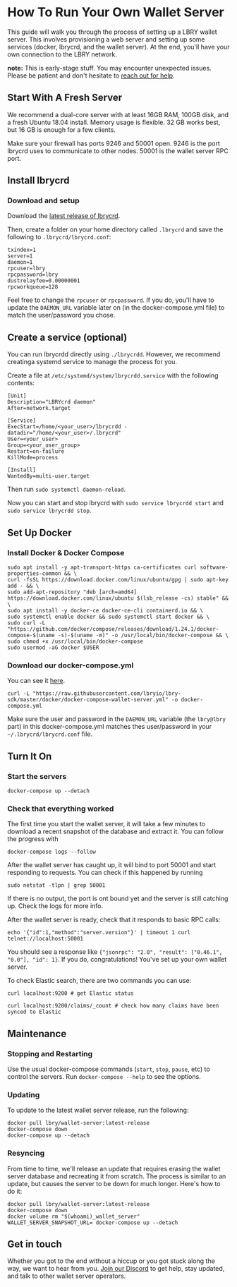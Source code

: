 # How To Run Your Own Wallet Server

This guide will walk you through the process of setting up a LBRY wallet server. This involves provisioning a web server and setting up some services (docker, lbrycrd, and the wallet server). At the end, you'll have your own connection to the LBRY network.

**note:** This is early-stage stuff. You may encounter unexpected issues. Please be patient and don't hesitate to [reach out for help](#get-in-touch).


## Start With A Fresh Server

We recommend a dual-core server with at least 16GB RAM, 100GB disk, and a fresh Ubuntu 18.04 install. Memory usage is flexible. 32 GB works best, but 16 GB is enough for a few clients.

Make sure your firewall has ports 9246 and 50001 open. 9246 is the port lbrycrd uses to communicate to other nodes. 50001 is the wallet server RPC port.

## Install lbrycrd

### Download and setup
Download the [latest release of lbrycrd](https://github.com/lbryio/lbrycrd/releases/latest).

Then, create a folder on your home directory called `.lbrycrd` and save the following to `.lbrycrd/lbrycrd.conf`:
```
txindex=1
server=1
daemon=1
rpcuser=lbry
rpcpassword=lbry
dustrelayfee=0.00000001
rpcworkqueue=128
```

Feel free to change the `rpcuser` or `rpcpassword`. If you do, you'll have to update the `DAEMON_URL` variable later on (in the docker-compose.yml file) to match the user/password you chose.

## Create a service (optional)

You can run lbrycrdd directly using `./lbrycrdd`. However, we recommend creatinga systemd service to manage the process for you.

Create a file at `/etc/systemd/system/lbrycrdd.service` with the following contents:

```
[Unit]
Description="LBRYcrd daemon"
After=network.target

[Service]
ExecStart=/home/<your_user>/lbrycrdd -datadir="/home/<your_user>/.lbrycrd"
User=<your_user>
Group=<your_user_group>
Restart=on-failure
KillMode=process

[Install]
WantedBy=multi-user.target
```

Then run `sudo systemctl daemon-reload`.

Now you can start and stop lbrycrd with `sudo service lbrycrdd start` and `sudo service lbrycrdd stop`.

## Set Up Docker

### Install Docker & Docker Compose
```
sudo apt install -y apt-transport-https ca-certificates curl software-properties-common && \
curl -fsSL https://download.docker.com/linux/ubuntu/gpg | sudo apt-key add - && \
sudo add-apt-repository "deb [arch=amd64] https://download.docker.com/linux/ubuntu $(lsb_release -cs) stable" && \
sudo apt install -y docker-ce docker-ce-cli containerd.io && \
sudo systemctl enable docker && sudo systemctl start docker && \
sudo curl -L "https://github.com/docker/compose/releases/download/1.24.1/docker-compose-$(uname -s)-$(uname -m)" -o /usr/local/bin/docker-compose && \
sudo chmod +x /usr/local/bin/docker-compose
sudo usermod -aG docker $USER

```

### Download our docker-compose.yml

You can see it [here](https://github.com/lbryio/lbry-sdk/blob/master/docker/docker-compose-wallet-server.yml).
```
curl -L "https://raw.githubusercontent.com/lbryio/lbry-sdk/master/docker/docker-compose-wallet-server.yml" -o docker-compose.yml
```

Make sure the user and password in the `DAEMON_URL` variable (the `lbry@lbry` part) in this docker-compose.yml matches thes user/password in your `~/.lbrycrd/lbrycrd.conf` file.

## Turn It On

### Start the servers
```
docker-compose up --detach
```

### Check that everything worked

The first time you start the wallet server, it will take a few minutes to download a recent snapshot of the database and extract it. You can follow the progress with

```
docker-compose logs --follow
```

After the wallet server has caught up, it will bind to port 50001 and start responding to requests. You can check if this happened by running

```
sudo netstat -tlpn | grep 50001
```

If there is no output, the port is ont bound yet and the server is still catching up. Check the logs for more info.

After the wallet server is ready, check that it responds to basic RPC calls:

```
echo '{"id":1,"method":"server.version"}' | timeout 1 curl telnet://localhost:50001
```

You should see a response like `{"jsonrpc": "2.0", "result": ["0.46.1", "0.0"], "id": 1}`. If you do, congratulations! You've set up your own wallet server.


To check Elastic search, there are two commands you can use: 

```
curl localhost:9200 # get Elastic status

curl localhost:9200/claims/_count # check how many claims have been synced to Elastic
```

## Maintenance

### Stopping and Restarting

Use the usual docker-compose commands (`start`, `stop`, `pause`, etc) to control the servers. Run `docker-compose --help` to see the
options.


### Updating

To update to the latest wallet server release, run the following:
```
docker pull lbry/wallet-server:latest-release
docker-compose down
docker-compose up --detach
```

### Resyncing

From time to time, we'll release an update that requires erasing the wallet server database and recreating it from scratch. The process is
similar to an update, but causes the server to be down for much longer. Here's how to do it:
```
docker pull lbry/wallet-server:latest-release
docker-compose down
docker volume rm "$(whoami)_wallet_server"
WALLET_SERVER_SNAPSHOT_URL= docker-compose up --detach
```

## Get in touch

Whether you got to the end without a hiccup or you got stuck along the way, we want to hear from you. [Join our Discord](https://discord.gg/y3W9JuS) to get help, stay updated, and talk to other wallet server operators.
